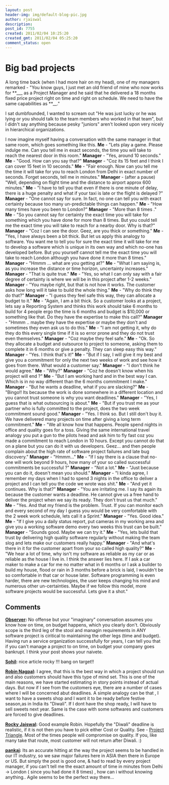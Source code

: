 ```yaml
---
layout: post
header-img: img/default-blog-pic.jpg
author: rjaiswal
description: 
post_id: 7755
created: 2011/02/04 10:25:20
created_gmt: 2011/02/04 05:25:20
comment_status: open
---
```


# Big bad projects

A long time back (when I had more hair on my head), one of my managers remarked - "You know guys, I just met an old friend of mine who now works for **___ as a Project Manager and he said that he delivered a 18 months fixed price project right on time and right on schedule. We need to have the same capabilities as **__." 

I sat dumbfounded, I wanted to scream out "He was just lucky or he was lying or you should talk to the team members who worked in that team", but I didn't say anything because pesky "juniors" aren't looked upon very nicely in hierarchical organizations.

I now imagine myself having a conversation with the same manager in that same room, which goes something like this.  **Me** \- "Lets play a game. Please indulge me. Can you tell me in exact seconds, the time you will take to reach the nearest door in this room." **Manager** \- "Yes, around 10 seconds." **Me** \- "Good. How can you say that?" **Manager** \- "Coz its 15 feet and I think I can cover 15 feet in 10 seconds." **Me** \- "Fair enough. Now can you tell me the time it will take for you to reach London from Delhi in exact number of seconds. Forget seconds, tell me in minutes." **Manager** \- (after a pause) "Well, depending on flight time and the distance to airport approx 600 minutes." **Me** \- "I have to tell you that even if there is one minute of delay, there is a huge penalty and what if your taxi is late or the flight is delayed ?" **Manager** \- "One cannot say for sure. In fact, no one can tell you with exact certainty because too many un-predictable things can happen." **Me** \- "How many times have you been to London?" **Manager** \- "More than 8 times ." **Me** \- "So you cannot say for certainty the exact time you will take for something which you have done for more than 8 times. But you could tell me the exact time you will take to reach for a nearby door. Why is that?" **Manager** \- "Coz I can see the door. Geez, are you thick or something." **Me** \- "Yes, I have always been a bit thick. But let us apply this analogy to software. You want me to tell you for sure the exact time it will take for me to develop a software which is unique in its own way and which no-one has developed before. But you yourself cannot tell me the exact time you will take to reach London although you have done it more than 8 times." **Manager** \- "Hmmm ... what are you getting at?" **Me** \- "What I am saying is, as you increase the distance or time horizon, uncertainty increases." **Manager** \- "That is quite true." **Me** \- "Yes, so what I can only say with a fair degree of certainty is where we will be in this project after 1-2 weeks." **Manager** \- "You maybe right, but that is not how it works. The customer asks how long will it take to build the whole thing." **Me** \- "Why do think they do that?" **Manager** \- "I guess they feel safe this way, they can allocate a budget to it." **Me** \- "Again, I am a bit thick. So a customer looks at a project, lets say a Reporting System and thinks this work should take 6 months to build for 4 people ergo the time is 6 months and budget is $10,000 or something like that. Do they have the expertise to make this call?" **Manager** \- "Hmmm .. maybe they have the expertise or maybe they don't and sometimes they even ask us to do this." **Me** \- "I am not getting it, why do they do this every single time if it is so error prone and they do not trust even themselves." **Manager** \- "Coz maybe they feel safe." **Me** \- "Ok. So they allocate a budget and outsource to project to someone, asking them to complete it in 6 months or give a penalty. They can sleep easy this way." **Manager** \- "Yes. I think that's it!" **Me** \- "But if I say, I will give it my best and give you a commitment for only the next two weeks of work and see how it goes from there. What would a customer say." **Manager** \- "I don't think he would agree." **Me** \- "Why?" **Manager** \- "Coz he doesn't know when his project will end ?" **Me** \- "But I am working hard and in the best way I can. Which is in no way different than the 6 months commitment I make." **Manager** \- "But he wants a deadline, what if you are slacking?" **Me** \- "Bingo!! Its because the work is done somewhere in a different location and you cannot trust someone is why you want deadlines." **Manager** \- "Yes, I guess that is what outsourcing is about." **Me** \- "But if you trust me as your partner who is fully committed to the project, does the two week commitment sound good." **Manager** \- "Yes. I think so. But I still don't buy it. We have delivered many projects on time after giving a long term commitment." **Me** \- "We all know how that happens. People spend nights in office and quality goes for a toss. Giving the same international travel analogy you put a gun to the pilots head and ask him to fly fast coz you made a commitment to reach London in 10 hours. Except you cannot do that on a plane but you can do it with us developers. Geez... and then people complain about the high rate of software project failures and late bug discovery." **Manager** \- "Hmmm..." **Me** \- "If I say there is a clause that no-one will work beyond 9 hours, how many of your so called successful commitments be successful ?" **Manager** \- "Not a lot." **Me** \- "Just because you can do it, doesn't mean you should." **Manager** \- "I kinda agree, I remember my days when I had to spend 3 nights in the office to deliver a project and I can tell you the code we wrote was shit." **Me** \- "And yet it continues. Why is that?" **Manager** \- "You are irritating me. I say its again its because the customer wants a deadline. He cannot give us a free hand to deliver the project when we say its ready. They don't trust us that much." **Me** \- "Yes. And that my friend is the problem. Trust. If you can monitor each and every second of my day I guess you would be very comfortable with the 2 week work schedule, lets call it a Sprint." **Manager** \- "Yes. Good idea." **Me** \- "If I give you a daily status report, put cameras in my working area and give you a working software demo every two weeks this trust can be built." **Manager** \- "Sounds good. Maybe we can try it." **Me** \- "Yes, lets build that trust by delivering high quality software regularly without making the team slog and lets make our customers really happy." **Manager** \- "And what's there in it for the customer apart from your so called high quality?" **Me** \- "We hear a lot of time, why isn't my software as reliable as my car or as reliable as the house I live in. I think the answer lies here. If I ask a car maker to make a car for me no matter what in 6 months or I ask a builder to build my house, flood or rain in 3 months before a brick is laid, I wouldn't be so comfortable in that car or house later. Software programming is even harder, there are new technologies, the user keeps changing his mind and numerous other un-certainties. Maybe if we follow this model, more software projects would be successful. Lets give it a shot."

## Comments

**[Observer](#5265 "2011-02-05 01:28:47"):** No offense but your "imaginary" conversation assumes you know how on time, on budget happens, which you clearly don't. Obviously scope is the third leg of the stool and managin requirements in ANY software project is ciritical to maintaining the other legs (time and budget). Having run a service organization successfully for years, I can tell you that if you can't manage a project to on time, on budget your company goes bankrupt. I think your post shows your naivete.

**[Sohil](#5277 "2011-02-07 18:01:56"):** nice article rocky !!! bang on target!!

**[Robin Nagpal](#5254 "2011-02-04 11:21:37"):** I agree, that this is the best way in which a project should run and also customers should have this type of mind set. This is one of the main reasons, we have started estimating in story points instead of actual days. But now if I see from the customers eye, there are a number of cases where I will be concerned abut deadlines. A simple analogy can be that , I want to have a sweets shop and I want it to be ready before festive season,as in India its "Diwali". If I dont have the shop ready, I will have to sell sweets next year. Same is the case with some softwares and customers are forced to give deadlines.

**[Rocky Jaiswal](#5255 "2011-02-04 11:30:43"):** Good example Robin. Hopefully the "Diwali" deadline is realistic, if it is not then you have to pick either Cost or Quality. See - [Project Triangle][1]. Most of the times people will compromise on quality. If you, like many take that route, most customer will not return after Diwali. :)

   [1]: http://en.wikipedia.org/wiki/Project_triangle

**[pankaj](#5268 "2011-02-05 12:19:24"):** Its an accurate hitting at the way the project seems to be handled in our IT industry, so we saw major failures here in ASIA then there in Europe or US. But simply the post is good one, & had to read by every project manager, if you can't tell me the exact amount of time in minutes from Delhi -> London ( since you had done it 8 times) , how can i without knowing anything.. Agile seems to be the perfect way there...

